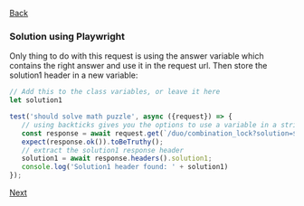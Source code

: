 [Back](../04.%20puzzle3.md)

### Solution using Playwright
Only thing to do with this request is using the answer variable which contains the right answer and use it in the request url. Then store the solution1 header in a new variable:
 ```typescript
 // Add this to the class variables, or leave it here
let solution1

 test('should solve math puzzle', async ({request}) => {  
    // using backticks gives you the options to use a variable in a string like this:
    const response = await request.get(`/duo/combination_lock?solution=${answer}`);  
    expect(response.ok()).toBeTruthy();  
    // extract the solution1 response header
    solution1 = await response.headers().solution1;  
    console.log('Solution1 header found: ' + solution1)  
});
```

[Next](../05.%20puzzle4.md)
